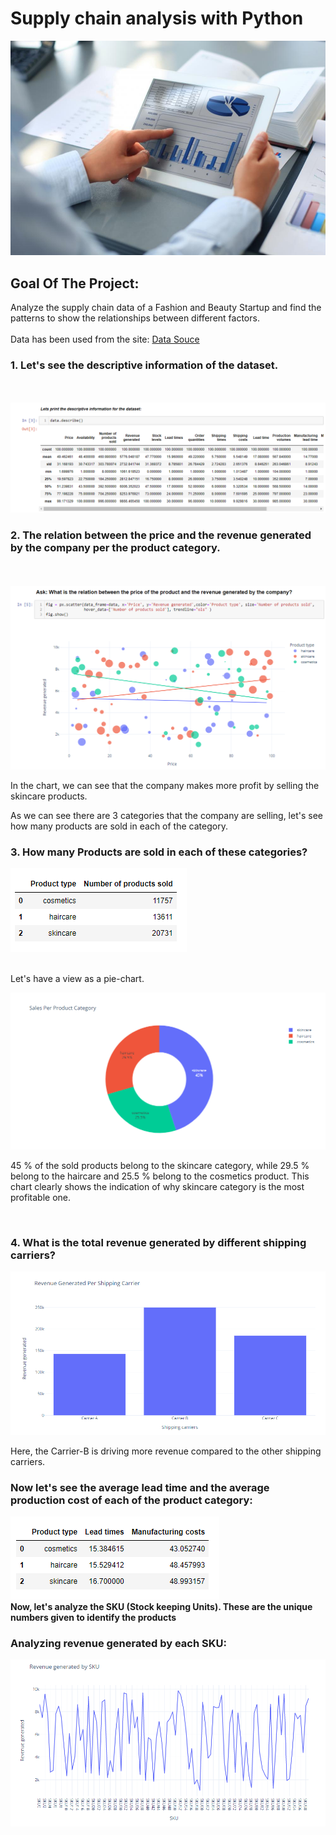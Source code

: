 # Supply chain analysis with Python
 
<img src="./images/supply image.jpg">

## Goal Of The Project:
Analyze the supply chain data of a Fashion and Beauty Startup and find the patterns to show the relationships between different factors.
<br>
<br>
Data has been used from the site: 
<a href='https://statso.io/supply-chain-analysis-case-study/'>Data Souce</a>
<br>

<h3> 1. Let's see the descriptive information of the dataset. </h3>
<br>
<br>
<img src="./images/desc.png">

<h3>2. The relation between the price and the revenue generated by the company per the product category. </h3>
<br>
<br>
<img src="./images/priceandrevenue.png">
<p>In the chart, we can see that the company makes more profit by selling the skincare products. </p>
<p> As we can see there are 3 categories that the company are selling, let's see how many products are sold in each of the category. </p>
<h3> 3. How many Products are sold in each of these categories? </h3>
<img src="./images/category.png">
<br>
<br>
<p> Let's have a view as a pie-chart. </p>
<img src="./images/categorypie.png">
<p>45 % of the sold products belong to the skincare category, while 29.5 % belong to the haircare and 25.5 % belong to the cosmetics product. This chart clearly shows the indication of why skincare category is the most profitable one. </p>
<br>
<h3>4. What is the total revenue generated by different shipping carriers?</h3>
<img src="./images/revenuepercarrier.png">
<p>Here, the Carrier-B is driving more revenue compared to the other shipping carriers.</p>

<h3>Now let's see the average lead time and the average production cost of each of the product category:</h3>
<img src="./images/leadtimevscost.png">
<br>
<b>
Now, let's analyze the SKU (Stock keeping Units). These are the unique numbers given to identify the products </b>

<br>
<h3>Analyzing revenue generated by each SKU:</h3>
<img src="./images/SKUrevenue.png">